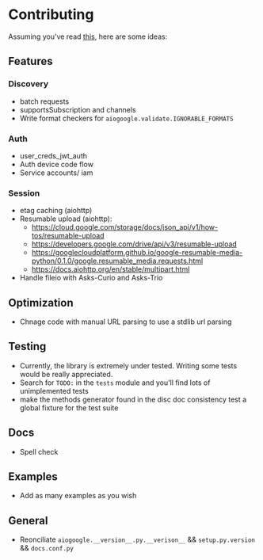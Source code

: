 # Contributing

Assuming you've read [this](https://www.contributor-covenant.org/version/1/4/code-of-conduct), here are some ideas:

## Features

### Discovery

- batch requests
- supportsSubscription and channels
- Write format checkers for `aiogoogle.validate.IGNORABLE_FORMATS`

### Auth

- user_creds_jwt_auth
- Auth device code flow
- Service accounts/ iam

### Session

- etag caching (aiohttp)
- Resumable upload (aiohttp):
  - https://cloud.google.com/storage/docs/json_api/v1/how-tos/resumable-upload
  - https://developers.google.com/drive/api/v3/resumable-upload
  - https://googlecloudplatform.github.io/google-resumable-media-python/0.1.0/google.resumable_media.requests.html
  - https://docs.aiohttp.org/en/stable/multipart.html
- Handle fileio with Asks-Curio and Asks-Trio

## Optimization

- Chnage code with manual URL parsing to use a stdlib url parsing

## Testing

- Currently, the library is extremely under tested. Writing some tests would be really appreciated.
- Search for `TODO:` in the `tests` module and you'll find lots of unimplemented tests
- make the methods generator found in the disc doc consistency test a global fixture for the test suite

## Docs

- Spell check

## Examples

- Add as many examples as you wish

## General

- Reonciliate `aiogoogle.__version__.py.__verison__` && `setup.py.version` && `docs.conf.py`
